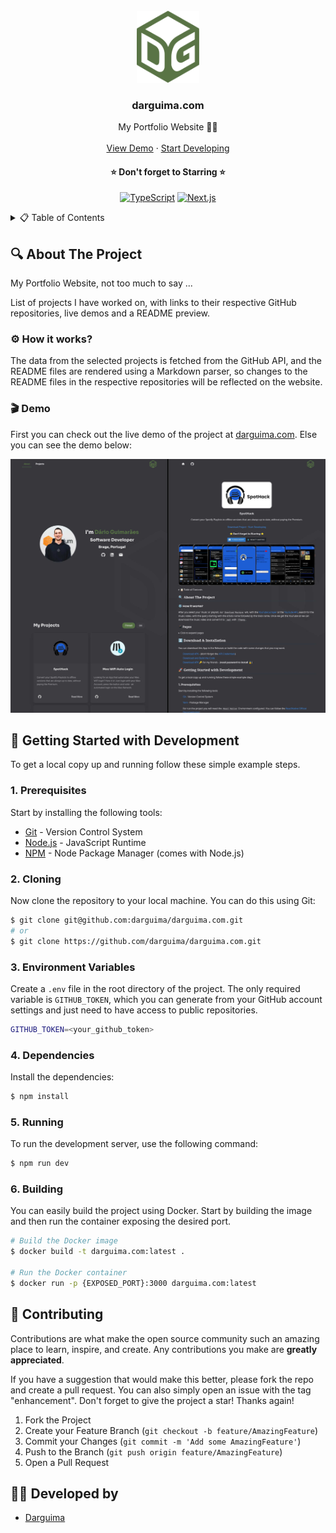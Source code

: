 <!-- PROJECT LOGO -->
<br />
<div align="center">
  <a href="https://github.com/darguima/darguima.com">
    <img src="./readme/logo.svg" alt="darguima.com thumbnail" width="100px">
  </a>

  <h3 align="center">darguima.com</h3>

  <p align="center">
    My Portfolio Website 👨‍💻 
    <br />
    <br />
    <a href="#-demo">View Demo</a>
    &middot;
    <a href="#-getting-started-with-development">Start Developing</a>
  </p>

<h4 align="center">
⭐ Don't forget to Starring ⭐
</h4>

  <div align="center">

[![TypeScript][TypeScript-badge]][TypeScript-url]
[![Next.js][Next.js-badge]][Next-url]
  </div>
</div>



<!-- TABLE OF CONTENTS -->
<details>
  <summary>📋 Table of Contents</summary>

## 📋 Table of Contents

- [About The Project](#-about-the-project)
- [Getting Started with Development](#-getting-started-with-development)
- [Contributing](#-contributing)
- [Developed by](#-developed-by)
</details>



## 🔍 About The Project

My Portfolio Website, not too much to say ...

List of projects I have worked on, with links to their respective GitHub repositories, live demos and a README preview.

### ⚙️ How it works?

The data from the selected projects is fetched from the GitHub API, and the README files are rendered using a Markdown parser, so changes to the README files in the respective repositories will be reflected on the website.

### 🎬 Demo

First you can check out the live demo of the project at [darguima.com](https://darguima.com). Else you can see the demo below:

![Demo Image](./readme/demo.jpg)



## 🚀 Getting Started with Development

To get a local copy up and running follow these simple example steps.

### 1. Prerequisites

Start by installing the following tools:

- [Git](https://git-scm.com/downloads) - Version Control System
- [Node.js](https://nodejs.org/) - JavaScript Runtime
- [NPM](https://www.npmjs.com/get-npm) - Node Package Manager (comes with Node.js)


### 2. Cloning

Now clone the repository to your local machine. You can do this using Git:

```bash
$ git clone git@github.com:darguima/darguima.com.git
# or
$ git clone https://github.com/darguima/darguima.com.git
```

### 3. Environment Variables

Create a `.env` file in the root directory of the project. The only required variable is `GITHUB_TOKEN`, which you can generate from your GitHub account settings and just need to have access to public repositories.

```bash
GITHUB_TOKEN=<your_github_token>
```

### 4. Dependencies

Install the dependencies:

```bash
$ npm install
```

### 5. Running

To run the development server, use the following command:

```bash
$ npm run dev
```

### 6. Building

You can easily build the project using Docker. Start by building the image and then run the container exposing the desired port.

```bash
# Build the Docker image
$ docker build -t darguima.com:latest .

# Run the Docker container
$ docker run -p {EXPOSED_PORT}:3000 darguima.com:latest
```



## 🤝 Contributing

Contributions are what make the open source community such an amazing place to learn, inspire, and create. Any contributions you make are **greatly appreciated**.

If you have a suggestion that would make this better, please fork the repo and create a pull request. You can also simply open an issue with the tag "enhancement".
Don't forget to give the project a star! Thanks again!

1. Fork the Project
2. Create your Feature Branch (`git checkout -b feature/AmazingFeature`)
3. Commit your Changes (`git commit -m 'Add some AmazingFeature'`)
4. Push to the Branch (`git push origin feature/AmazingFeature`)
5. Open a Pull Request



## 👨‍💻 Developed by

- [Darguima](https://github.com/darguima)



<!-- MARKDOWN LINKS & IMAGES -->
<!-- https://www.markdownguide.org/basic-syntax/#reference-style-links -->
[project-thumbnail]: ./readme/logo.svg

[TypeScript-badge]: https://img.shields.io/badge/TypeScript-3178C6?style=for-the-badge&logo=typescript&logoColor=white
[TypeScript-url]: https://www.typescriptlang.org

[Next.js-badge]: https://img.shields.io/badge/next.js-000000?style=for-the-badge&logo=nextdotjs&logoColor=white
[Next-url]: https://nextjs.org/
